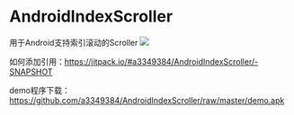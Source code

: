 # AndroidIndexScroller
用于Android支持索引滚动的Scroller
[![](https://jitpack.io/v/a3349384/AndroidIndexScroller.svg)](https://jitpack.io/#a3349384/AndroidIndexScroller)

如何添加引用：https://jitpack.io/#a3349384/AndroidIndexScroller/-SNAPSHOT

demo程序下载：https://github.com/a3349384/AndroidIndexScroller/raw/master/demo.apk

